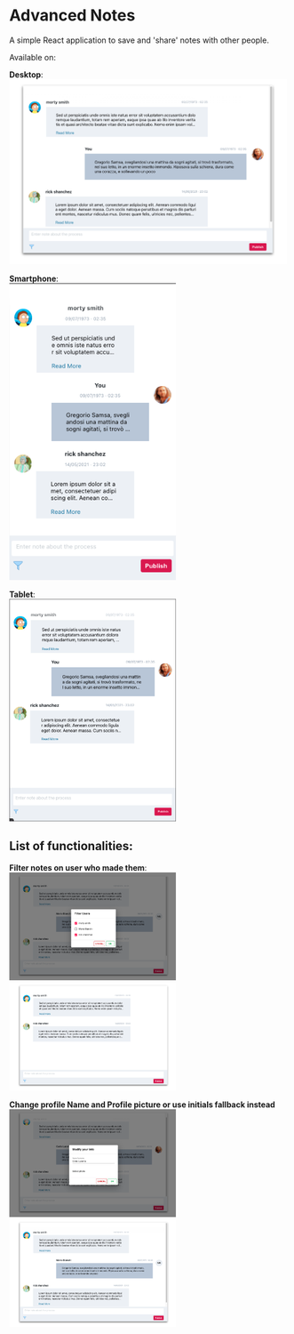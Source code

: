 # Advanced Notes

A simple React application to save and 'share' notes with other people.

Available on:

**Desktop**:<br/>
<img src='./images/desktop-app.png' width="500" />

**Smartphone**:<br/>
<img src='./images/phone-app.png' width="300" />

**Tablet**:<br/>
<img src='./images/ipad-app.png' width="300" />

## List of functionalities:

**Filter notes on user who made them**:<br>
<img src='./images/filters.png' width="300" />
<img src='./images/filters-done.png' width="300" />

**Change profile Name and Profile picture or use initials fallback instead**<br>
<img src='./images/change-userinfo.png' width="300" />
<img src='./images/fallback-initials.png' width="300" />
